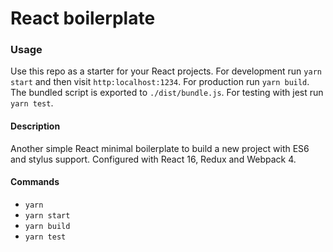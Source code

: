 # React boilerplate

### Usage

Use this repo as a starter for your React projects. For development run `yarn start` and then visit `http:localhost:1234`. For production run `yarn build`. The bundled script is exported to `./dist/bundle.js`. For testing with jest run `yarn test`.

#### Description

Another simple React minimal boilerplate to build a new project with ES6 and stylus support.
Configured with React 16, Redux and Webpack 4.

#### Commands
* `yarn` 
* `yarn start`
* `yarn build`
* `yarn test`


